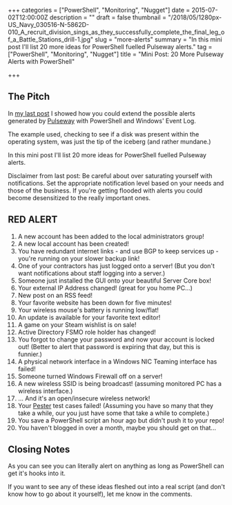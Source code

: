 +++
categories = ["PowerShell", "Monitoring", "Nugget"]
date = 2015-07-02T12:00:00Z
description = ""
draft = false
thumbnail = "/2018/05/1280px-US_Navy_030516-N-5862D-010_A_recruit_division_sings_as_they_successfully_complete_the_final_leg_of_a_Battle_Stations_drill-1.jpg"
slug = "more-alerts"
summary = "In this mini post I'll list 20 more ideas for PowerShell fuelled Pulseway alerts."
tag = ["PowerShell", "Monitoring", "Nugget"]
title = "Mini Post: 20 More Pulseway Alerts with PowerShell"

+++


## **The Pitch**

In [my last post](https://king.geek.nz/2015/06/30/pulseway-all-the-alerts/) I showed how you could extend the possible alerts generated by [Pulseway](http://www.pulseway.com/) with PowerShell and Windows' Event Log.

The example used, checking to see if a disk was present within the operating system, was just the tip of the iceberg (and rather mundane.)

In this mini post I'll list 20 more ideas for PowerShell fuelled Pulseway alerts.

Disclaimer from last post: Be careful about over saturating yourself with notifications. Set the appropriate notification level based on your needs and those of the business. If you're getting flooded with alerts you could become desensitized to the really important ones.

## **RED ALERT**

1. A new account has been added to the local administrators group!
2. A new local account has been created!
3. You have redundant internet links - and use BGP to keep services up - you're running on your slower backup link!
4. One of your contractors has just logged onto a server! (But you don't want notifications about staff logging into a server.)
5. Someone just installed the GUI onto your beautiful Server Core box!
6. Your external IP Address changed! (great for you home PC...)
7. New post on an RSS feed!
8. Your favorite website has been down for five minutes!
9. Your wireless mouse's battery is running low/flat!
10. An update is available for your favorite text editor!
11. A game on your Steam wishlist is on sale!
12. Active Directory FSMO role holder has changed!
13. You forgot to change your password and now your account is locked out! (Better to alert that password is expiring that day, but this is funnier.)
14. A physical network interface in a Windows NIC Teaming interface has failed!
15. Someone turned Windows Firewall off on a server!
16. A new wireless SSID is being broadcast! (assuming monitored PC has a wireless interface.)
17. ... And it's an open/insecure wireless network!
18. Your [Pester](https://github.com/pester/Pester) test cases failed! (Assuming you have so many that they take a while, our you just have some that take a while to complete.)
19. You save a PowerShell script an hour ago but didn't push it to your repo!
20. You haven't blogged in over a month, maybe you should get on that...

## **Closing Notes**

As you can see you can literally alert on anything as long as PowerShell can get it's hooks into it.

If you want to see any of these ideas fleshed out into a real script (and don't know how to go about it yourself), let me know in the comments.

